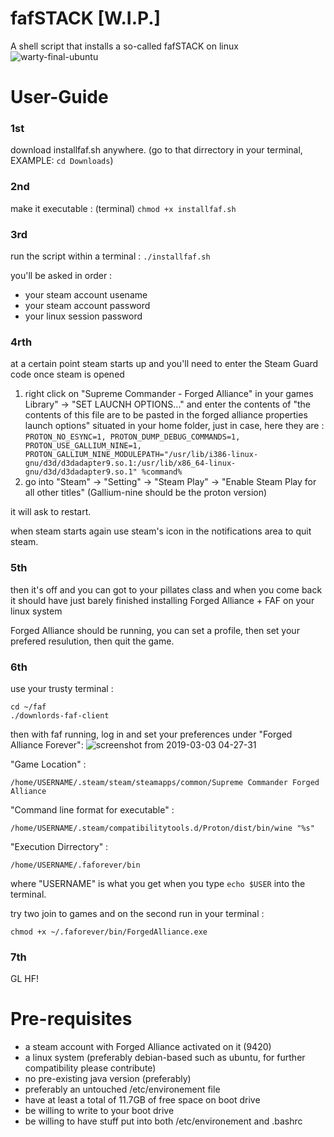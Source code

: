# fafSTACK  [W.I.P.]
A shell script that installs a so-called fafSTACK on linux
![warty-final-ubuntu](https://user-images.githubusercontent.com/5132359/53690402-25b5a600-3d6a-11e9-94cd-3ac2fc06cf9a.png)


# User-Guide

### 1st

download installfaf.sh anywhere. (go to that dirrectory in your terminal, EXAMPLE: `cd Downloads`)

### 2nd

make it executable : (terminal) `chmod +x installfaf.sh`

### 3rd 

run the script within a terminal : `./installfaf.sh`

you'll be asked in order :
- your steam account usename
- your steam account password
- your linux session password

### 4rth

at a certain point steam starts up and you'll need to enter the Steam Guard code
once steam is opened
1. right click on "Supreme Commander - Forged Alliance" in your games Library" -> "SET LAUCNH OPTIONS..." and enter the contents of "the contents of this file are to be pasted in the forged alliance properties launch options" situated in your home folder, just in case, here they are : `PROTON_NO_ESYNC=1, PROTON_DUMP_DEBUG_COMMANDS=1, PROTON_USE_GALLIUM_NINE=1, PROTON_GALLIUM_NINE_MODULEPATH="/usr/lib/i386-linux-gnu/d3d/d3dadapter9.so.1:/usr/lib/x86_64-linux-gnu/d3d/d3dadapter9.so.1" %command%`
2. go into "Steam" -> "Setting" -> "Steam Play" -> "Enable Steam Play for all other titles" (Gallium-nine should be the proton version)

it will ask to restart.

when steam starts again use steam's icon in the notifications area to quit steam.

### 5th

then it's off and you can got to your pillates class and when you come back it should have just barely finished installing Forged Alliance + FAF on your linux system

Forged Alliance should be running, you can set a profile, then set your prefered resulution, then quit the game.

### 6th

use your trusty terminal :

```
cd ~/faf
./downlords-faf-client
```

then with faf running, log in and set your preferences under "Forged Alliance Forever":
![screenshot from 2019-03-03 04-27-31](https://user-images.githubusercontent.com/5132359/53690540-c0af7f80-3d6c-11e9-9e83-36a25ce7e1f3.png)

"Game Location" :
```
/home/USERNAME/.steam/steam/steamapps/common/Supreme Commander Forged Alliance
```
"Command line format for executable" :
```
/home/USERNAME/.steam/compatibilitytools.d/Proton/dist/bin/wine "%s"
```
"Execution Dirrectory" :
```
/home/USERNAME/.faforever/bin
```
where "USERNAME" is what you get when you type `echo $USER` into the terminal.

try two join to games and on the second run in your terminal :

```
chmod +x ~/.faforever/bin/ForgedAlliance.exe
```
### 7th

GL HF!

# Pre-requisites 

- a steam account with Forged Alliance activated on it (9420)
- a linux system (preferably debian-based such as ubuntu,  for further compatibility please contribute)
- no pre-existing java version (preferably)
- preferably an untouched /etc/environement file
- have at least a total of 11.7GB of free space on boot drive
- be willing to write to your boot drive
- be willing to have stuff put into both /etc/environement and .bashrc
